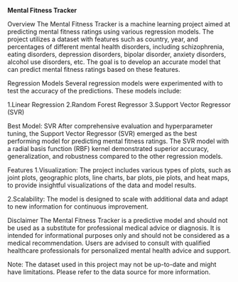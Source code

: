 
**Mental Fitness Tracker**

Overview
The Mental Fitness Tracker is a machine learning project aimed at predicting mental fitness ratings using various regression models. The project utilizes a dataset with features such as country, year, and percentages of different mental health disorders, including schizophrenia, eating disorders, depression disorders, bipolar disorder, anxiety disorders, alcohol use disorders, etc. The goal is to develop an accurate model that can predict mental fitness ratings based on these features.

Regression Models
Several regression models were experimented with to test the accuracy of the predictions. These models include:

1.Linear Regression
2.Random Forest Regressor
3.Support Vector Regressor (SVR)

Best Model: SVR
After comprehensive evaluation and hyperparameter tuning, the Support Vector Regressor (SVR) emerged as the best performing model for predicting mental fitness ratings. The SVR model with a radial basis function (RBF) kernel demonstrated superior accuracy, generalization, and robustness compared to the other regression models.

Features
1.Visualization: The project includes various types of plots, such as joint plots, geographic plots, line charts, bar plots, pie plots, and heat maps, to provide insightful visualizations of the data and model results.

2.Scalability: The model is designed to scale with additional data and adapt to new information for continuous improvement.

Disclaimer
The Mental Fitness Tracker is a predictive model and should not be used as a substitute for professional medical advice or diagnosis. It is intended for informational purposes only and should not be considered as a medical recommendation. Users are advised to consult with qualified healthcare professionals for personalized mental health advice and support.

Note: The dataset used in this project may not be up-to-date and might have limitations. Please refer to the data source for more information.
